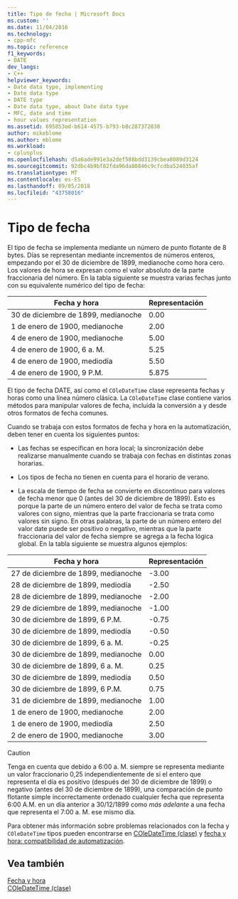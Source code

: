 ```yaml
---
title: Tipo de fecha | Microsoft Docs
ms.custom: ''
ms.date: 11/04/2016
ms.technology:
- cpp-mfc
ms.topic: reference
f1_keywords:
- DATE
dev_langs:
- C++
helpviewer_keywords:
- Date data type, implementing
- Date data type
- DATE type
- Date data type, about Date data type
- MFC, date and time
- hour values representation
ms.assetid: 695853ed-b614-4575-b793-b8c287372038
author: mikeblome
ms.author: mblome
ms.workload:
- cplusplus
ms.openlocfilehash: d5a6ade991e3a2def588bdd3139cbea8089d3124
ms.sourcegitcommit: 92dbc4b9bf82fda96da80846c9cfcdba524035af
ms.translationtype: MT
ms.contentlocale: es-ES
ms.lasthandoff: 09/05/2018
ms.locfileid: "43758016"
---
```

# <a name="date-type"></a>Tipo de fecha

El tipo de fecha se implementa mediante un número de punto flotante de 8 bytes. Días se representan mediante incrementos de números enteros, empezando por el 30 de diciembre de 1899, medianoche como hora cero. Los valores de hora se expresan como el valor absoluto de la parte fraccionaria del número. En la tabla siguiente se muestra varias fechas junto con su equivalente numérico del tipo de fecha:

|Fecha y hora|Representación|
|-------------------|--------------------|
|30 de diciembre de 1899, medianoche|0.00|
|1 de enero de 1900, medianoche|2.00|
|4 de enero de 1900, medianoche|5.00|
|4 de enero de 1900, 6 a. M.|5.25|
|4 de enero de 1900, mediodía|5.50|
|4 de enero de 1900, 9 P.M.|5.875|

El tipo de fecha DATE, así como el `COleDateTime` clase representa fechas y horas como una línea número clásica. La `COleDateTime` clase contiene varios métodos para manipular valores de fecha, incluida la conversión a y desde otros formatos de fecha comunes.

Cuando se trabaja con estos formatos de fecha y hora en la automatización, deben tener en cuenta los siguientes puntos:

- Las fechas se especifican en hora local; la sincronización debe realizarse manualmente cuando se trabaja con fechas en distintas zonas horarias.

- Los tipos de fecha no tienen en cuenta para el horario de verano.

- La escala de tiempo de fecha se convierte en discontinuo para valores de fecha menor que 0 (antes del 30 de diciembre de 1899). Esto es porque la parte de un número entero del valor de fecha se trata como valores con signo, mientras que la parte fraccionaria se trata como valores sin signo. En otras palabras, la parte de un número entero del valor date puede ser positivo o negativo, mientras que la parte fraccionaria del valor de fecha siempre se agrega a la fecha lógica global. En la tabla siguiente se muestra algunos ejemplos:

|Fecha y hora|Representación|
|-------------------|--------------------|
|27 de diciembre de 1899, medianoche|-3.00|
|28 de diciembre de 1899, mediodía|-2.50|
|28 de diciembre de 1899, medianoche|-2.00|
|29 de diciembre de 1899, medianoche|-1.00|
|30 de diciembre de 1899, 6 P.M.|-0.75|
|30 de diciembre de 1899, mediodía|-0.50|
|30 de diciembre de 1899, 6 a. M.|-0.25|
|30 de diciembre de 1899, medianoche|0.00|
|30 de diciembre de 1899, 6 a. M.|0.25|
|30 de diciembre de 1899, mediodía|0.50|
|30 de diciembre de 1899, 6 P.M.|0.75|
|31 de diciembre de 1899, medianoche|1.00|
|1 de enero de 1900, medianoche|2.00|
|1 de enero de 1900, mediodía|2.50|
|2 de enero de 1900, medianoche|3.00|

> [!CAUTION]
>  Tenga en cuenta que debido a 6:00 a. M. siempre se representa mediante un valor fraccionario 0,25 independientemente de si el entero que representa el día es positivo (después del 30 de diciembre de 1899) o negativo (antes del 30 de diciembre de 1899), una comparación de punto flotante simple incorrectamente ordenado cualquier fecha que representa 6:00 A.M. en un día anterior a 30/12/1899 como *más adelante* a una fecha que representa el 7:00 a. M. ese mismo día.

Para obtener más información sobre problemas relacionados con la fecha y `COleDateTime` tipos pueden encontrarse en [COleDateTime (clase)](../atl-mfc-shared/reference/coledatetime-class.md) y [fecha y hora: compatibilidad de automatización](../atl-mfc-shared/date-and-time-automation-support.md).

## <a name="see-also"></a>Vea también

[Fecha y hora](../atl-mfc-shared/date-and-time.md)   
[COleDateTime (clase)](../atl-mfc-shared/reference/coledatetime-class.md)

